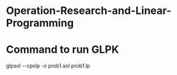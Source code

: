 # Operation-Research-and-Linear-Programming

# Command to run GLPK
glpsol --cpxlp -o prob1.sol prob1.lp

